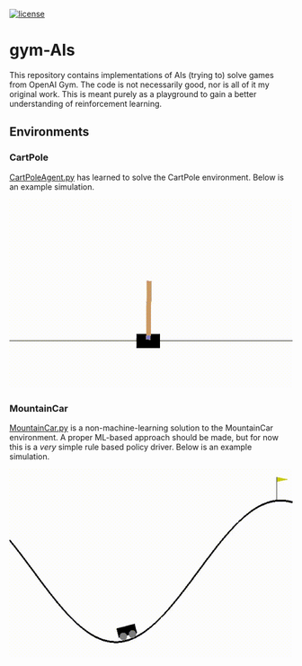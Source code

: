 [![license](https://img.shields.io/badge/license-Unlicense-brightgreen.svg)](https://github.com/bsamseth/gym-AIs/blob/master/LICENSE)

# gym-AIs

This repository contains implementations of AIs (trying to) solve games from OpenAI Gym.
The code is not necessarily good, nor is all of it my original work. This is meant purely as a playground to
gain a better understanding of reinforcement learning.

## Environments

### CartPole

[CartPoleAgent.py](CartPoleAgent.py) has learned to solve the CartPole environment. Below is an example simulation.

![Example simulation of a model balancing a pole on a cart.](https://github.com/bsamseth/gym-AIs/blob/master/videos/cartpole.gif)

### MountainCar

[MountainCar.py](MountainCar.py) is a non-machine-learning solution to the MountainCar environment. A proper ML-based approach should
be made, but for now this is a *very* simple rule based policy driver. Below is an example simulation.

![Example simulation of a model balancing a pole on a cart.](https://github.com/bsamseth/gym-AIs/blob/master/videos/mountaincar.gif)
